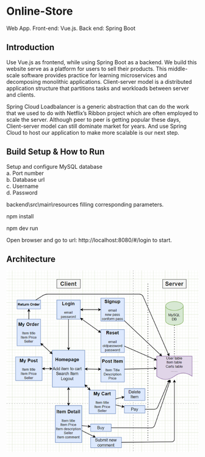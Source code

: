# Online-Store
Web App. Front-end: Vue.js. Back end: Spring Boot

## Introduction
Use Vue.js as frontend, while using Spring Boot as a backend. We build this website serve as a platform for users to sell their products. This middle-scale software provides practice for learning microservices and decomposing monolithic applications. Client-server model is a distributed application structure that partitions tasks and workloads between server and clients. 

Spring Cloud Loadbalancer is a generic abstraction that can do the work that we used to do with Netflix’s Ribbon project which are often employed to scale the server. Although peer to peer is getting popular these days, Client-server model can still dominate market for years. And use Spring Cloud to host our application to make more scalable is our next step.

## Build Setup & How to Run
Setup and configure MySQL database  
a.	Port number  
b.	Database url  
c.	Username  
d.	Password  

backend\src\main\resources filling corresponding parameters.

npm install

npm dev run

Open browser and go to url: http://localhost:8080/#/login to start.

## Architecture
![GitHub Logo](/flowchart.png)

